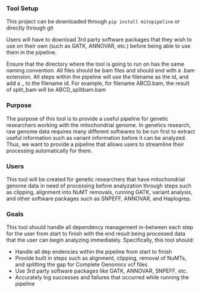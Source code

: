 ### Tool Setup
This project can be downloaded through ``` pip install mitopipeline ``` or directly through git

Users will have to download 3rd party software packages that they wish to use on their own (such as GATK, ANNOVAR, etc.) before being able to use them in the pipeline.

Ensure that the directory where the tool is going to run on has the same naming convention. All files should be bam files and should end with a .bam extension. All steps within the pipeline will use the filename as the id, and add a _<stepname> to the filename id. For example, for filename ABCD.bam, the result of split_bam will be ABCD_splitbam.bam

### Purpose
The purpose of this tool is to provide a useful pipeline for genetic researchers working with the mitochondrial genome. In genetics research, raw genome data requires many different softwares to be run first to extract useful information such as variant information before it can be analyzed. Thus, we want to provide a pipeline that allows users to streamline their processing automatically for them. 
### Users
This tool will be created for genetic researchers that have mitochondrial genome data in need of processing before analyzation through steps such as clipping, alignment into NuMT removals, running GATK, variant analysis, and other software packages such as SNPEFF, ANNOVAR, and Haplogrep.
### Goals
This tool should handle all dependency management in-between each step for the user from start to finish with the end result being processed data that the user can begin analyzing immediately. Specifically, this tool should:
- Handle all dep	endencies within the pipeline from start to finish
- Provide built in steps such as alignment, clipping, removal of NuMTs, and splitting the gap for Complete Genomics vcf files
- Use 3rd party software packages like GATK, ANNOVAR, SNPEFF, etc.
- Accurately log successes and failures that occurred while running the pipeline
